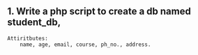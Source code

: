 ## 1.⁠ ⁠Write a php script to create a db named student_db,
	Attiritbutes:
		name, age, email, course, ph_no., address. 

